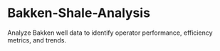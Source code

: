 # Bakken-Shale-Analysis
Analyze Bakken well data to identify operator performance, efficiency metrics, and trends.
